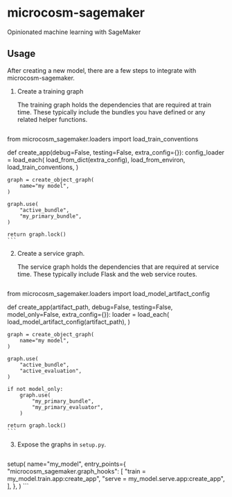 # microcosm-sagemaker
Opinionated machine learning with SageMaker

## Usage
After creating a new model, there are a few steps to integrate with microcosm-sagemaker.

1. Create a training graph

    The training graph holds the dependencies that are required at train time.  These typically include the bundles you have defined or any related helper functions.

    ```
from microcosm_sagemaker.loaders import load_train_conventions

  def create_app(debug=False, testing=False, extra_config={}):
    config_loader = load_each(
        load_from_dict(extra_config),
        load_from_environ,
        load_train_conventions,
    )

    graph = create_object_graph(
        name="my model",
    )

    graph.use(
        "active_bundle",
        "my_primary_bundle",
    )

    return graph.lock()
    ```

2. Create a service graph.

    The service graph holds the dependencies that are required at service time.  These typically include Flask and the web service routes.

    ```
  from microcosm_sagemaker.loaders import load_model_artifact_config

  def create_app(artifact_path, debug=False, testing=False, model_only=False, extra_config={}):
    loader = load_each(
        load_model_artifact_config(artifact_path),
    )

    graph = create_object_graph(
        name="my model",
    )

    graph.use(
        "active_bundle",
        "active_evaluation",
    )

    if not model_only:
        graph.use(
            "my_primary_bundle",
            "my_primary_evaluator",
        )

    return graph.lock()
    ```

3. Expose the graphs in `setup.py`.

    ```
  setup(
    name="my_model",
    entry_points={
      "microcosm_sagemaker.graph_hooks": [
        "train = my_model.train.app:create_app",
        "serve = my_model.serve.app:create_app",
      ],
    },
  )
    ```
